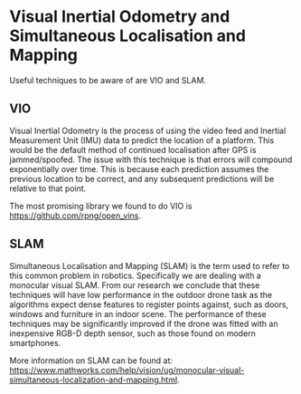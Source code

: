 # Visual Inertial Odometry and Simultaneous Localisation and Mapping

Useful techniques to be aware of are VIO and SLAM. 

## VIO

Visual Inertial Odometry is the process of using the video feed and Inertial Measurement Unit (IMU) data to predict the location of a platform. This would be the default method of continued localisation after GPS is jammed/spoofed. The issue with this technique is that errors will compound exponentially over time. This is because each prediction assumes the previous location to be correct, and any subsequent predictions will be relative to that point.

The most promising library we found to do VIO is https://github.com/rpng/open_vins. 

## SLAM

Simultaneous Localisation and Mapping (SLAM) is the term used to refer to this common problem in robotics. Specifically we are dealing with a monocular visual SLAM. From our research we conclude that these techniques will have low performance in the outdoor drone task as the algorithms expect dense features to register points against, such as doors, windows and furniture in an indoor scene. The performance of these techniques may be significantly improved if the drone was fitted with an inexpensive RGB-D depth sensor, such as those found on modern smartphones. 

More information on SLAM can be found at: https://www.mathworks.com/help/vision/ug/monocular-visual-simultaneous-localization-and-mapping.html. 


